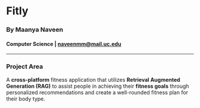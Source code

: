 # Fitly
### By Maanya Naveen
#### Computer Science | naveenmm@mail.uc.edu
---

### Project Area

A **cross-platform** fitness application that utilizes **Retrieval Augmented Generation (RAG)** to assist people in achieving their **fitness goals** through personalized recommendations and create a well-rounded fitness plan for their body type.
